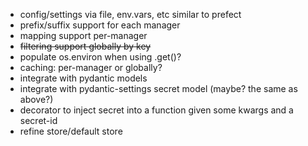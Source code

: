 - config/settings via file, env.vars, etc similar to prefect
- prefix/suffix support for each manager
- mapping support per-manager
- ~~filtering support globally by key~~
- populate os.environ when using .get()?
- caching: per-manager or globally?
- integrate with pydantic models
- integrate with pydantic-settings secret model (maybe? the same as above?)
- decorator to inject secret into a function given some kwargs and a secret-id
- refine store/default store
